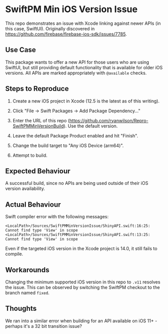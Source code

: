 # SwiftPM Min iOS Version Issue

This repo demonstrates an issue with Xcode linking against newer APIs (in this case, SwiftUI).
Originally discovered in https://github.com/firebase/firebase-ios-sdk/issues/7785.

## Use Case

This package wants to offer a new API for those users who are using SwiftUI, but still providing
default functionality that is available for older iOS versions. All APIs are marked appropriately
with `@available` checks.

## Steps to Reproduce

1. Create a new iOS project in Xcode (12.5 is the latest as of this writing).

1. Click "File -> Swift Packages -> Add Package Dependency..."

1. Enter the URL of this repo (https://github.com/ryanwilson/Repro-SwiftPMMinVersionBuild). Use the default version.

1. Leave the default Package Product enabled and hit "Finish".

1. Change the build target to "Any iOS Device (arm64)".

1. Attempt to build.

## Expected Behaviour

A successful build, since no APIs are being used outside of their iOS version availability.

## Actual Behaviour

Swift compiler error with the following messages:

```
<LocalPath>/Sources/SwiftPMMinVersionIssue/ShinyAPI.swift:16:25: Cannot find type 'View' in scope
<LocalPath>/Sources/SwiftPMMinVersionIssue/ShinyAPI.swift:13:25: Cannot find type 'View' in scope
```

Even if the targeted iOS version in the Xcode project is 14.0, it still fails to compile.

## Workarounds

Changing the minimum supported iOS version in this repo to `.v11` resolves the issue. This can be
observed by switching the SwiftPM checkout to the branch named `fixed`.

## Thoughts

We ran into a similar error when building for an API available on iOS 11+ - perhaps it's a 32 bit
transition issue?

